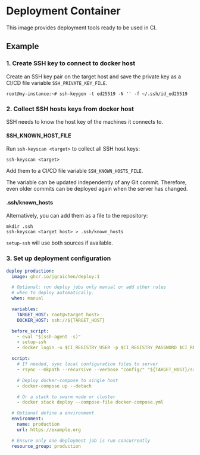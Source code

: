 # Deployment Container

This image provides deployment tools ready to be used in CI.

## Example

### 1. Create SSH key to connect to docker host

Create an SSH key pair on the target host and save the private key as a CI/CD file variable `SSH_PRIVATE_KEY_FILE`.

```console
root@my-instance:~# ssh-keygen -t ed25519 -N '' -f ~/.ssh/id_ed25519
```

### 2. Collect SSH hosts keys from docker host

SSH needs to know the host key of the machines it connects to.

#### SSH_KNOWN_HOST_FILE

Run `ssh-keyscan <target>` to collect all SSH host keys:

```console
ssh-keyscan <target>
```

Add them to a CI/CD file variable `SSH_KNOWN_HOSTS_FILE`.

The variable can be updated independently of any Git commit. Therefore, even older commits can be deployed again when the server has changed.

#### .ssh/known_hosts

Alternatively, you can add them as a file to the repository:

```console
mkdir .ssh
ssh-keyscan <target host> > .ssh/known_hosts
```

`setup-ssh` will use both sources if available.

### 3. Set up deployment configuration

```yaml
deploy production:
  image: ghcr.io/jgraichen/deploy:1

  # Optional: run deploy jobs only manual or add other rules
  # when to deploy automatically.
  when: manual

  variables:
    TARGET_HOST: root@<target host>
    DOCKER_HOST: ssh://${TARGET_HOST}

  before_script:
    - eval "$(ssh-agent -s)"
    - setup-ssh
    - docker login -u $CI_REGISTRY_USER -p $CI_REGISTRY_PASSWORD $CI_REGISTRY

  script:
    # If needed, sync local configuration files to server
    - rsync --mkpath --recursive --verbose "config/" "${TARGET_HOST}/srv/compose/config/"

    # Deploy docker-compose to single host
    - docker-compose up --detach

    # Or a stack to swarm node or cluster
    - docker stack deploy --compose-file docker-compose.yml

  # Optional define a environment
  environment:
    name: production
    url: https://example.org

  # Ensure only one deployment job is run concurrently
  resource_group: production
```
